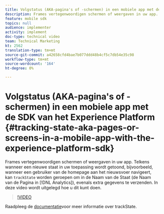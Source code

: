 ```yaml
---
title: Volgstatus (AKA-pagina's of -schermen) in een mobiele app met de SDK van het Experience Platform
description: Frames vertegenwoordigen schermen of weergaven in uw app. Telkens wanneer een nieuwe staat in uw toepassing wordt getoond, bijvoorbeeld, wanneer een gebruiker van de homepage aan het nieuwsvoer navigeert, kan "trackState"worden geroepen om in de Naam van de Staat (de Naam van de Pagina in Analytics), evenals extra gegevens te verzenden. In deze video wordt uitgelegd hoe u dit kunt doen.
feature: mobile sdk
topics: null
audience: implementer
activity: implement
doc-type: technical video
team: Technical Marketing
kt: 2562
translation-type: tm+mt
source-git-commit: a42658cfd4bae7b077ddd48b4cf5c7db54e35c98
workflow-type: tm+mt
source-wordcount: '164'
ht-degree: 0%

---
```



# Volgstatus (AKA-pagina&#39;s of -schermen) in een mobiele app met de SDK van het Experience Platform {#tracking-state-aka-pages-or-screens-in-a-mobile-app-with-the-experience-platform-sdk}

Frames vertegenwoordigen schermen of weergaven in uw app. Telkens wanneer een nieuwe staat in uw toepassing wordt getoond, bijvoorbeeld, wanneer een gebruiker van de homepage aan het nieuwsvoer navigeert, kan `trackState` worden geroepen om in de Naam van de Staat (de Naam van de Pagina in [!DNL Analytics]), evenals extra gegevens te verzenden. In deze video wordt uitgelegd hoe u dit kunt doen.

>[!VIDEO](https://video.tv.adobe.com/v/26260/?quality=12)

Raadpleeg de [documentatie](https://aep-sdks.gitbook.io/docs/using-mobile-extensions/mobile-core/configuration-reference/mobile-core-api-reference)voor meer informatie over trackState.
